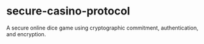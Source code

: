 # secure-casino-protocol
A secure online dice game using cryptographic commitment, authentication, and encryption.
